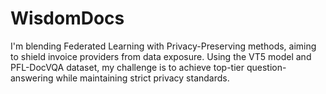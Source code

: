 # WisdomDocs
I'm blending Federated Learning with Privacy-Preserving methods, aiming to shield invoice providers from data exposure. Using the VT5 model and PFL-DocVQA dataset, my challenge is to achieve top-tier question-answering while maintaining strict privacy standards.
